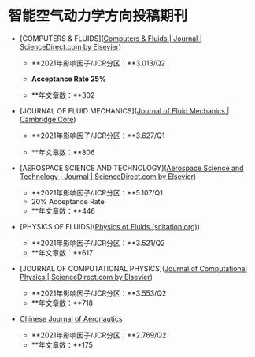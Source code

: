 # 智能空气动力学方向投稿期刊

* [COMPUTERS & FLUIDS]([Computers & Fluids | Journal | ScienceDirect.com by Elsevier](https://www.sciencedirect.com/journal/computers-and-fluids?sort=relevance))	

  * **2021年影响因子/JCR分区：**3.013/Q2

  * **Acceptance Rate 25%**

  * **年文章数：**302

    

* [JOURNAL OF FLUID MECHANICS]([Journal of Fluid Mechanics | Cambridge Core](https://www.cambridge.org/core/journals/journal-of-fluid-mechanics))

  * **2021年影响因子/JCR分区：**3.627/Q1

  * **年文章数：**806

    

* [AEROSPACE SCIENCE AND TECHNOLOGY]([Aerospace Science and Technology | Journal | ScienceDirect.com by Elsevier](https://www.sciencedirect.com/journal/aerospace-science-and-technology))
  - **2021年影响因子/JCR分区：**5.107/Q1
  - 20% Acceptance Rate
  - **年文章数：**446



* [PHYSICS OF FLUIDS]([Physics of Fluids (scitation.org)](https://aip.scitation.org/journal/phf))
  * **2021年影响因子/JCR分区：**3.521/Q2
  * **年文章数：**617



* [JOURNAL OF COMPUTATIONAL PHYSICS]([Journal of Computational Physics | ScienceDirect.com by Elsevier](https://www.sciencedirect.com/journal/journal-of-computational-physics))
  * **2021年影响因子/JCR分区：**3.553/Q2
  * **年文章数：**718



* [Chinese Journal of Aeronautics](https://www.sciencedirect.com/journal/chinese-journal-of-aeronautics)
  * **2021年影响因子/JCR分区：**2.769/Q2
  * **年文章数：**175

